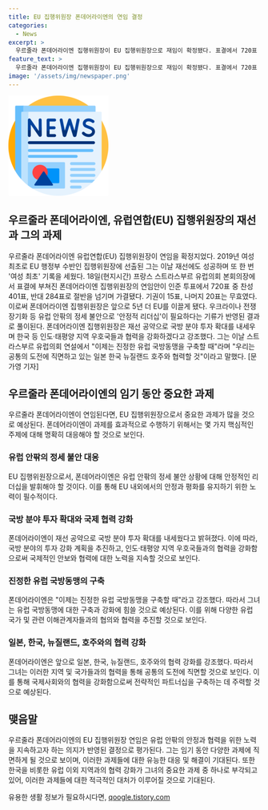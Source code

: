 ```yaml
---
title: EU 집행위원장 폰데어라이엔의 연임 결정
categories:
  - News
excerpt: >
  우르줄라 폰데어라이엔 집행위원장이 EU 집행위원장으로 재임이 확정됐다. 표결에서 720표 중 401표를 획득해 선출되었으며, 이로써 폰데어라이엔 집행위원장은 앞으로 5년간 EU를 이끌게 된다. 그는 재선 공약으로 국방 분야 투자 확대와 한국 등 인도·태평양 지역 우호국들과의 협력 강화를 내세웠다. 또한, 진정한 유럽 국방동맹을 구축하고 일본, 한국, 뉴질랜드, 호주와 협력할 것이라 강조했다.
feature_text: >
  우르줄라 폰데어라이엔 집행위원장이 EU 집행위원장으로 재임이 확정됐다. 표결에서 720표 중 401표를 획득해 선출되었으며, 이로써 폰데어라이엔 집행위원장은 앞으로 5년간 EU를 이끌게 된다. 그는 재선 공약으로 국방 분야 투자 확대와 한국 등 인도·태평양 지역 우호국들과의 협력 강화를 내세웠다. 또한, 진정한 유럽 국방동맹을 구축하고 일본, 한국, 뉴질랜드, 호주와 협력할 것이라 강조했다.
image: '/assets/img/newspaper.png'
---
```


<p><img src="/assets/img/newspaper.png" alt="kimp 속보" /></p>

<h2 data-ke-size="size26">우르줄라 폰데어라이엔, 유럽연합(EU) 집행위원장의 재선과 그의 과제</h2>

<p data-ke-size="size16">우르줄라 폰데어라이엔 유럽연합(EU) 집행위원장이 연임을 확정지었다. 2019년 여성 최초로 EU 행정부 수반인 집행위원장에 선출된 그는 이날 재선에도 성공하며 또 한 번 '여성 최초' 기록을 세웠다. 18일(현지시간) 프랑스 스트라스부르 유럽의회 본회의장에서 표결에 부쳐진 폰데어라이엔 집행위원장의 연임안이 인준 투표에서 720표 중 찬성 401표, 반대 284표로 절반을 넘기며 가결됐다. 기권이 15표, 나머지 20표는 무효였다. 이로써 폰데어라이엔 집행위원장은 앞으로 5년 더 EU를 이끌게 됐다. 우크라이나 전쟁 장기화 등 유럽 안팎의 정세 불안으로 '안정적 리더십'이 필요하다는 기류가 반영된 결과로 풀이된다. 폰데어라이엔 집행위원장은 재선 공약으로 국방 분야 투자 확대를 내세우며 한국 등 인도·태평양 지역 우호국들과 협력을 강화하겠다고 강조했다. 그는 이날 스트라스부르 유럽의회 연설에서 "이제는 진정한 유럽 국방동맹을 구축할 때"라며 "우리는 공통의 도전에 직면하고 있는 일본 한국 뉴질랜드 호주와 협력할 것"이라고 말했다. [문가영 기자]</p>

<h2 data-ke-size="size26">우르줄라 폰데어라이엔의 임기 동안 중요한 과제</h2>

<p data-ke-size="size16">우르줄라 폰데어라이엔이 연임된다면, EU 집행위원장으로서 중요한 과제가 많을 것으로 예상된다. 폰데어라이엔이 과제를 효과적으로 수행하기 위해서는 몇 가지 핵심적인 주제에 대해 명확히 대응해야 할 것으로 보인다.</p>

<h3 data-ke-size="size24">유럽 안팎의 정세 불안 대응</h3>

<p data-ke-size="size16">EU 집행위원장으로서, 폰데어라이엔은 유럽 안팎의 정세 불안 상황에 대해 안정적인 리더십을 발휘해야 할 것이다. 이를 통해 EU 내외에서의 안정과 평화를 유지하기 위한 노력이 필수적이다.</p>

<h3 data-ke-size="size24">국방 분야 투자 확대와 국제 협력 강화</h3>

<p data-ke-size="size16">폰데어라이엔이 재선 공약으로 국방 분야 투자 확대를 내세웠다고 밝혀졌다. 이에 따라, 국방 분야의 투자 강화 계획을 추진하고, 인도·태평양 지역 우호국들과의 협력을 강화함으로써 국제적인 안보와 협력에 대한 노력을 지속할 것으로 보인다.</p>

<h3 data-ke-size="size24">진정한 유럽 국방동맹의 구축</h3>

<p data-ke-size="size16">폰데어라이엔은 "이제는 진정한 유럽 국방동맹을 구축할 때"라고 강조했다. 따라서 그녀는 유럽 국방동맹에 대한 구축과 강화에 힘쓸 것으로 예상된다. 이를 위해 다양한 유럽 국가 및 관련 이해관계자들과의 협의와 협력을 추진할 것으로 보인다.</p>

<h3 data-ke-size="size24">일본, 한국, 뉴질랜드, 호주와의 협력 강화</h3>

<p data-ke-size="size16">폰데어라이엔은 앞으로 일본, 한국, 뉴질랜드, 호주와의 협력 강화를 강조했다. 따라서 그녀는 이러한 지역 및 국가들과의 협력을 통해 공통의 도전에 직면할 것으로 보인다. 이를 통해 국제사회와의 협력을 강화함으로써 전략적인 파트너십을 구축하는 데 주력할 것으로 예상된다.</p>

<h2 data-ke-size="size26">맺음말</h2>

<p data-ke-size="size16">우르줄라 폰데어라이엔의 EU 집행위원장 연임은 유럽 안팎의 안정과 협력을 위한 노력을 지속하고자 하는 의지가 반영된 결정으로 평가된다. 그는 임기 동안 다양한 과제에 직면하게 될 것으로 보이며, 이러한 과제들에 대한 유능한 대응 및 해결이 기대된다. 또한 한국을 비롯한 유럽 이외 지역과의 협력 강화가 그녀의 중요한 과제 중 하나로 부각되고 있어, 이러한 과제들에 대한 적극적인 대처가 이루어질 것으로 기대된다.</p>
유용한 생활 정보가 필요하시다면, <a href="https://qoogle.tistory.com" rel="dofollow">qoogle.tistory.com</a>


